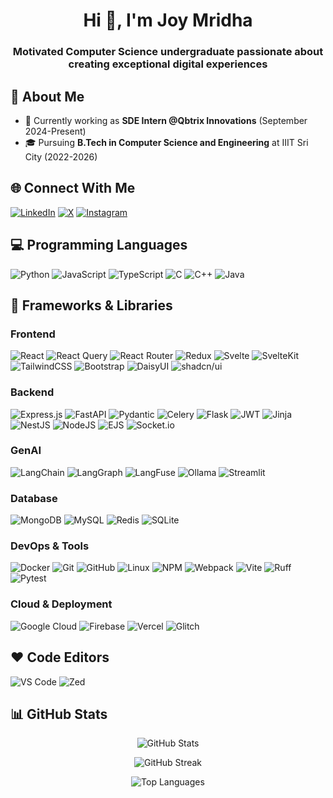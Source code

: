 <h1 align="center">Hi 👋, I'm Joy Mridha</h1>
<h3 align="center">Motivated Computer Science undergraduate passionate about creating exceptional digital experiences</h3>

## 💫 About Me
- 🏢 Currently working as **SDE Intern @Qbtrix Innovations** (September 2024-Present)
- 🎓 Pursuing **B.Tech in Computer Science and Engineering** at IIIT Sri City (2022-2026)

## 🌐 Connect With Me
[![LinkedIn](https://img.shields.io/badge/LinkedIn-%230077B5.svg?logo=linkedin&logoColor=white)](https://linkedin.com/in/joy1010) 
[![X](https://img.shields.io/badge/X-black.svg?logo=X&logoColor=white)](https://x.com/JoyMridha1010)
[![Instagram](https://img.shields.io/badge/Instagram-%23E4405F.svg?logo=Instagram&logoColor=white)](https://instagram.com/joym_1010)


## 💻 Programming Languages
![Python](https://img.shields.io/badge/python-3670A0?style=for-the-badge&logo=python&logoColor=ffdd54)
![JavaScript](https://img.shields.io/badge/javascript-%23323330.svg?style=for-the-badge&logo=javascript&logoColor=%23F7DF1E)
![TypeScript](https://img.shields.io/badge/typescript-%23007ACC.svg?style=for-the-badge&logo=typescript&logoColor=white)
![C](https://img.shields.io/badge/c-%2300599C.svg?style=for-the-badge&logo=c&logoColor=white)
![C++](https://img.shields.io/badge/c++-%2300599C.svg?style=for-the-badge&logo=c%2B%2B&logoColor=white)
![Java](https://img.shields.io/badge/java-%23ED8B00.svg?style=for-the-badge&logo=openjdk&logoColor=white)

## 🔧 Frameworks & Libraries
### Frontend
![React](https://img.shields.io/badge/react-%2320232a.svg?style=for-the-badge&logo=react&logoColor=%2361DAFB)
![React Query](https://img.shields.io/badge/-React%20Query-FF4154?style=for-the-badge&logo=react%20query&logoColor=white)
![React Router](https://img.shields.io/badge/React_Router-CA4245?style=for-the-badge&logo=react-router&logoColor=white)
![Redux](https://img.shields.io/badge/redux-%23593d88.svg?style=for-the-badge&logo=redux&logoColor=white)
![Svelte](https://img.shields.io/badge/svelte-%23f1413d.svg?style=for-the-badge&logo=svelte&logoColor=white)
![SvelteKit](https://img.shields.io/badge/sveltekit-%23ff3e00.svg?style=for-the-badge&logo=svelte&logoColor=white)
![TailwindCSS](https://img.shields.io/badge/tailwindcss-%2338B2AC.svg?style=for-the-badge&logo=tailwind-css&logoColor=white)
![Bootstrap](https://img.shields.io/badge/bootstrap-%238511FA.svg?style=for-the-badge&logo=bootstrap&logoColor=white)
![DaisyUI](https://img.shields.io/badge/daisyui-5A0EF8?style=for-the-badge&logo=daisyui&logoColor=white)
![shadcn/ui](https://img.shields.io/badge/shadcn%2Fui-000000?style=for-the-badge&logo=shadcnui&logoColor=white)

### Backend
![Express.js](https://img.shields.io/badge/express.js-%23404d59.svg?style=for-the-badge&logo=express&logoColor=%2361DAFB)
![FastAPI](https://img.shields.io/badge/FastAPI-005571?style=for-the-badge&logo=fastapi)
![Pydantic](https://img.shields.io/badge/Pydantic-E92063?style=for-the-badge&logo=pydantic&logoColor=white)
![Celery](https://img.shields.io/badge/Celery-%2337814A.svg?style=for-the-badge&logo=celery&logoColor=white)
![Flask](https://img.shields.io/badge/flask-%23000.svg?style=for-the-badge&logo=flask&logoColor=white)
![JWT](https://img.shields.io/badge/JWT-black?style=for-the-badge&logo=JSON%20web%20tokens)
![Jinja](https://img.shields.io/badge/jinja-white.svg?style=for-the-badge&logo=jinja&logoColor=black)
![NestJS](https://img.shields.io/badge/nestjs-%23E0234E.svg?style=for-the-badge&logo=nestjs&logoColor=white)
![NodeJS](https://img.shields.io/badge/node.js-6DA55F?style=for-the-badge&logo=node.js&logoColor=white)
![EJS](https://img.shields.io/badge/ejs-%23B4CA65.svg?style=for-the-badge&logo=ejs&logoColor=black)
![Socket.io](https://img.shields.io/badge/Socket.io-black?style=for-the-badge&logo=socket.io&badgeColor=010101)

### GenAI
![LangChain](https://img.shields.io/badge/LangChain-%23008080.svg?style=for-the-badge&logo=langchain&logoColor=white)
![LangGraph](https://img.shields.io/badge/LangGraph-%23FF6F61.svg?style=for-the-badge&logo=langgraph&logoColor=white)
![LangFuse](https://img.shields.io/badge/LangFuse-%23121011.svg?style=for-the-badge&logo=langfuse&logoColor=white)
![Ollama](https://img.shields.io/badge/Ollama-7A43B6?style=for-the-badge&logo=ollama&logoColor=white)
![Streamlit](https://img.shields.io/badge/Streamlit-%23FE4B4B.svg?style=for-the-badge&logo=streamlit&logoColor=white)

### Database
![MongoDB](https://img.shields.io/badge/MongoDB-%234ea94b.svg?style=for-the-badge&logo=mongodb&logoColor=white)
![MySQL](https://img.shields.io/badge/mysql-4479A1.svg?style=for-the-badge&logo=mysql&logoColor=white)
![Redis](https://img.shields.io/badge/redis-%23DD0031.svg?style=for-the-badge&logo=redis&logoColor=white)
![SQLite](https://img.shields.io/badge/sqlite-%2307405e.svg?style=for-the-badge&logo=sqlite&logoColor=white)

### DevOps & Tools
![Docker](https://img.shields.io/badge/docker-%230db7ed.svg?style=for-the-badge&logo=docker&logoColor=white)
![Git](https://img.shields.io/badge/git-%23F05033.svg?style=for-the-badge&logo=git&logoColor=white)
![GitHub](https://img.shields.io/badge/github-%23121011.svg?style=for-the-badge&logo=github&logoColor=white)
![Linux](https://img.shields.io/badge/Linux-FCC624?style=for-the-badge&logo=linux&logoColor=black)
![NPM](https://img.shields.io/badge/NPM-%23CB3837.svg?style=for-the-badge&logo=npm&logoColor=white)
![Webpack](https://img.shields.io/badge/webpack-%238DD6F9.svg?style=for-the-badge&logo=webpack&logoColor=black)
![Vite](https://img.shields.io/badge/vite-%23646CFF.svg?style=for-the-badge&logo=vite&logoColor=white)
![Ruff](https://img.shields.io/badge/ruff-black?style=for-the-badge&logo=ruff&logoColor=white)
![Pytest](https://img.shields.io/badge/pytest-%230A9EDC.svg?style=for-the-badge&logo=pytest&logoColor=white)

### Cloud & Deployment
![Google Cloud](https://img.shields.io/badge/GoogleCloud-%234285F4.svg?style=for-the-badge&logo=google-cloud&logoColor=white)
![Firebase](https://img.shields.io/badge/firebase-%23039BE5.svg?style=for-the-badge&logo=firebase)
![Vercel](https://img.shields.io/badge/vercel-%23000000.svg?style=for-the-badge&logo=vercel&logoColor=white)
![Glitch](https://img.shields.io/badge/glitch-%233333FF.svg?style=for-the-badge&logo=glitch&logoColor=white)

## ❤️ Code Editors
![VS Code](https://img.shields.io/badge/VS%20Code-0078d7.svg?style=for-the-badge&logo=vscode&logoColor=white)
![Zed](https://img.shields.io/badge/Zed-000000?style=for-the-badge&logo=zedindustries&logoColor=white)

## 📊 GitHub Stats
<p align="center">
  <img src="https://github-readme-stats.vercel.app/api?username=Joy9001&theme=catppuccin_mocha&hide_border=false&include_all_commits=true&count_private=true" alt="GitHub Stats" />
</p>
<p align="center">
  <img src="https://github-readme-streak-stats.herokuapp.com/?user=Joy9001&theme=catppuccin_mocha&hide_border=false" alt="GitHub Streak" />
</p>
<p align="center">
  <img src="https://github-readme-stats.vercel.app/api/top-langs/?username=Joy9001&theme=catppuccin_mocha&hide_border=false&include_all_commits=true&count_private=true&layout=compact" alt="Top Languages" />
</p>
